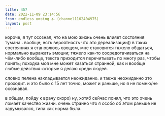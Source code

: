 ```yaml
---
title: 457
date: 2022-11-09 23:14:56
from: endless шизing ⍼ (channel1162404975)
layout: post
---
```


короче, я тут осознал, что на мою жизнь очень влияет состояния тумана.. вообще, есть вероятность что это дереализации)) в таких состояниях я становлюсь овощем, мне становится тяжело общаться, нормально выражать эмоции; тяжело как-то сосредотачиваться на чём-либо вообще, текста приходится перечитывать по многу раз, чтобы понять; походка моя мне может казаться странной, как и вообще любые действия которые я делаю среди людей.

словно пелена накладывается неожиданно. и также неожиданно это проходит. и это было с 15 лет точно, может и раньше, но я не помню/не осознавал.

в общем, пойду к врачу скоро) ну, хотяб сейчас понял, что это очень ломает качество жизни. очень странно что я особо об этом раньше не задумывался, типа как норма была.
